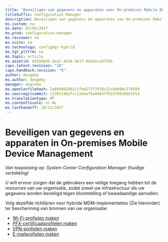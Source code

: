 ```yaml
---
title: 'Beveiligen van gegevens en apparaten voor On-premises Mobile Device Management '
titleSuffix: Configuration Manager
description: Beveiligen van gegevens en apparaten van On-premises Mobile Device Management in Configuration Manager.
ms.custom: na
ms.date: 03/05/2017
ms.prod: configuration-manager
ms.reviewer: na
ms.suite: na
ms.technology: configmgr-hybrid
ms.tgt_pltfrm: na
ms.topic: article
ms.assetid: 692b86d5-dea7-4414-9e1f-043d2cadfd3b
caps.latest.revision: "18"
caps.handback.revision: "0"
author: dougeby
ms.author: dougeby
manager: angrobe
ms.openlocfilehash: 2a05d082602c1fad277f76f8c12cb9a98c37b589
ms.sourcegitcommit: c236214b2fcc13dae7bad96d7fb33f692868191d
ms.translationtype: MT
ms.contentlocale: nl-NL
ms.lasthandoff: 10/12/2017
---
```

# <a name="protect-data-and-devices-in-on-premises-mobile-device-management"></a>Beveiligen van gegevens en apparaten in On-premises Mobile Device Management

*Van toepassing op: System Center Configuration Manager (huidige vertakking)*

U wilt ervoor zorgen dat de gebruikers een veilige toegang hebben tot de resources van uw organisatie, zodat zowel uw infrastructuur als uw gegevens worden beveiligd tegen blootstelling of kwaadaardige aanvallen.

Volg dezelfde richtlijnen voor hybride MDM-implementaties (Zie hieronder) ter bescherming van bronnen van uw organisatie:

- [Wi-Fi-profielen maken](create-wifi-profiles.md)
- [PFX-certificaatprofielen maken](create-pfx-certificate-profiles.md)
- [VPN-profielen maken](create-vpn-profiles.md)
- [E-mailprofielen maken](create-exchange-activesync-profiles.md)
